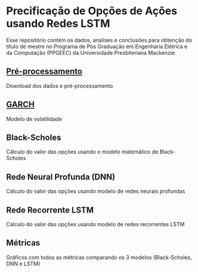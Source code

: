 # Precificação de Opções de Ações usando Redes LSTM

Esse repositório contém os dados, analises e conclusões para obtenção do título de mestre no Programa de Pós Graduação em Engenharia Elétrica e da Computação (PPGEEC) da Universidade Presbiteriana Mackenzie.

## [Pré-processamento](https://github.com/fernandofsilva/LSTM_Option_Pricing/blob/main/notebooks/00_pre_processamento.ipynb)
Download dos dados e pré-processamento

## [GARCH](https://github.com/fernandofsilva/LSTM_Option_Pricing/blob/main/notebooks/01_garch_volatilidade.ipynb)
Modelo de volatilidade

## Black-Scholes
Cálculo do valor das opções usando o modelo matemático de Black-Scholes

## Rede Neural Profunda (DNN)
Cálculo do valor das opções usando modelo de redes neurais profundas

## Rede Recorrente LSTM
Cálculo do valor das opções usando modelo de redes recorrentes LSTM

## Métricas
Gráficos com todos as métricas comparando os 3 modelos (Black-Scholes, DNN e LSTM)
